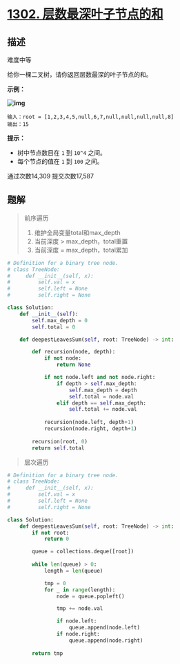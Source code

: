 # [1302. 层数最深叶子节点的和](https://leetcode-cn.com/problems/deepest-leaves-sum/)

## 描述

难度中等

给你一棵二叉树，请你返回层数最深的叶子节点的和。

 

**示例：**

**![img](https://assets.leetcode-cn.com/aliyun-lc-upload/uploads/2019/12/28/1483_ex1.png)**

```
输入：root = [1,2,3,4,5,null,6,7,null,null,null,null,8]
输出：15
```

 

**提示：**

- 树中节点数目在 `1` 到 `10^4` 之间。
- 每个节点的值在 `1` 到 `100` 之间。

通过次数14,309 提交次数17,587



## 题解

> 前序遍历
>
> 1. 维护全局变量total和max_depth
> 2. 当前深度 > max_depth，total重置
> 3. 当前深度 = max_depth，total累加

```python
# Definition for a binary tree node.
# class TreeNode:
#     def __init__(self, x):
#         self.val = x
#         self.left = None
#         self.right = None

class Solution:
    def __init__(self):
        self.max_depth = 0
        self.total = 0

    def deepestLeavesSum(self, root: TreeNode) -> int:

        def recursion(node, depth):
            if not node:
                return None

            if not node.left and not node.right:
                if depth > self.max_depth:
                    self.max_depth = depth
                    self.total = node.val
                elif depth == self.max_depth:
                    self.total += node.val
                
            recursion(node.left, depth+1)
            recursion(node.right, depth+1)
        
        recursion(root, 0)
        return self.total
```



> 层次遍历

```python
# Definition for a binary tree node.
# class TreeNode:
#     def __init__(self, x):
#         self.val = x
#         self.left = None
#         self.right = None

class Solution:
    def deepestLeavesSum(self, root: TreeNode) -> int:
        if not root:
            return 0

        queue = collections.deque([root])
        
        while len(queue) > 0:
            length = len(queue)

            tmp = 0
            for _ in range(length):
                node = queue.popleft()

                tmp += node.val

                if node.left:
                    queue.append(node.left)
                if node.right:
                    queue.append(node.right)
        
        return tmp
```


